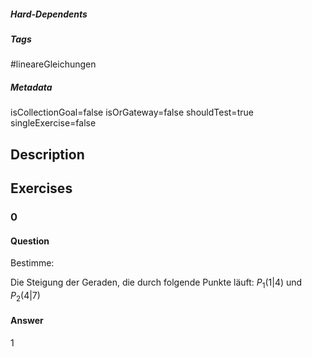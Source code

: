 ##### Hard-Dependents
##### Tags
#lineareGleichungen 
##### Metadata
isCollectionGoal=false
isOrGateway=false
shouldTest=true
singleExercise=false
## Description
## Exercises
### 0
#### Question
Bestimme:

Die Steigung der Geraden, die durch folgende Punkte läuft: $P_1(1|4)$ und $P_2(4|7)$
#### Answer
1
